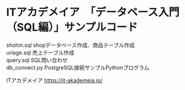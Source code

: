 # ITアカデメイア　「データベース入門（SQL編）」サンプルコード

shohin.sql  shopデータベース作成、商品テーブル作成  
uriage.sql  売上テーブル作成  
query.sql   SQL問い合わせ  
db_connect.py  PostgreSQL接続サンプルPythonプログラム 

ITアカデメイア  https://it-akademeia.jp/